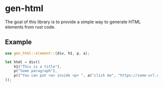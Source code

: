 # gen-html

The goal of this library is to provide a simple way to generate HTML elements
from rust code.

## Example
```rust 
use gen_html::element::{div, h1, p, a};

let html = div((
    h1("This is a title"),
    p("Some paragraph"),
    p(("You can put <a> inside <p> ", a("click me", "https://some-url.com")))
));
```
